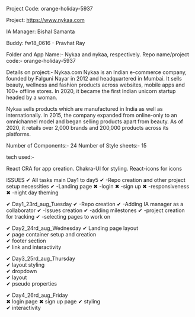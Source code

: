 Project Code: orange-holiday-5937

Project: https://www.nykaa.com

IA Manager: Bishal Samanta

Buddy: fw18_0616 - Pravhat Ray

Folder and App Name:- Nykaa and nykaa, respectively.
Repo name/project code:- orange-holiday-5937

Details on project:- Nykaa.com
Nykaa is an Indian e-commerce company, founded by Falguni Nayar in 2012 and headquartered in Mumbai. It sells beauty, wellness and fashion products across websites, mobile apps and 100+ offline stores. In 2020, it became the first Indian unicorn startup headed by a woman.

Nykaa sells products which are manufactured in India as well as internationally. In 2015, the company expanded from online-only to an omnichannel model and began selling products apart from beauty. As of 2020, it retails over 2,000 brands and 200,000 products across its platforms.

Number of Components:- 24 
Number of Style sheets:- 15 

tech used:-

React CRA for app creation.
Chakra-UI for styling.
React-icons for icons

ISSUES
✔    All tasks main Day1 to day5
✔    -Repo creation and other project setup necessities
✔     -Landing page
✖       -login
✖       -sign up
✖     -responsiveness
✖    -night day theming


✔     Day1_23rd_aug_Tuesday
✔     -Repo creation
✔     -Adding IA manager as a collaborator
✔     -Issues creation
✔     -adding milestones
✔     -project creation for tracking
✔     -selecting pages to work on



✔     Day2_24rd_aug_Wednesday
✔       Landing page layout        
✔        page container setup and creation   
✔       footer section              
✔       link and interactivity      

✔       Day3_25rd_aug_Thursday       
✔       layout styling             
✔       dropdown                    
✔       layout                      
✔       pseudo properties           

✔       Day4_26rd_aug_Friday        
✖         login page
✖         sign up page
✔       styling                     
✔       interactivity     





